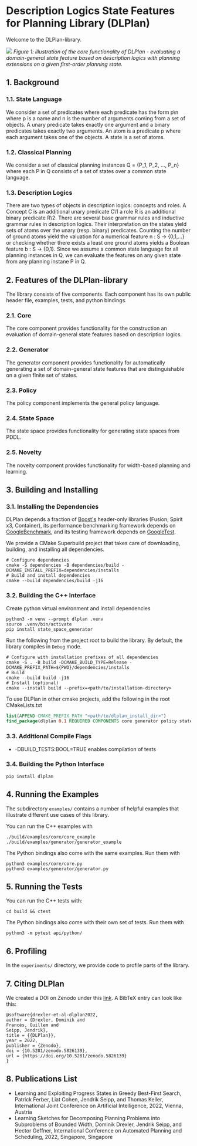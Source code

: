 # Description Logics State Features for Planning Library (DLPlan)

Welcome to the DLPlan-library.

![](images/thumbnail.png)
*Figure 1: illustration of the core functionality of DLPlan - evaluating a domain-general state feature based on description logics with planning extensions on a given first-order planning state.*

## 1. Background

### 1.1. State Language

We consider a set of predicates where each predicate has the form p\n where p is a name and n is the number of arguments coming from a set of objects. A unary predicate takes exactly one argument and a binary predicates takes exactly two arguments. An atom is a predicate p where each argument takes one of the objects. A state is a set of atoms.

### 1.2. Classical Planning

We consider a set of classical planning instances Q = {P_1, P_2, ..., P_n} where each P in Q consists of a set of states over a common state language.

### 1.3. Description Logics

There are two types of objects in description logics: concepts and roles. A Concept C is an additional unary predicate C\1 a role R is an additional binary predicate R\2. There are several base grammar rules and inductive grammar rules in description logics. Their interpretation on the states yield sets of atoms over the unary (resp. binary) predicates. Counting the number of ground atoms yield the valuation for a numerical feature n : S -> {0,1,...} or checking whether there exists a least one ground atoms yields a Boolean feature b : S -> {0,1}. Since we assume a common state language for all planning instances in Q, we can evaluate the features on any given state from any planning instane P in Q.

## 2. Features of the DLPlan-library

The library consists of five components. Each component has its own public header file, examples, tests, and python bindings.

### 2.1. Core

The core component provides functionality for the construction an evaluation of domain-general state features based on description logics.

### 2.2. Generator

The generator component provides functionality for automatically generating a set of domain-general state features that are distinguishable on a given finite set of states.

### 2.3. Policy

The policy component implements the general policy language.

### 2.4. State Space

The state space provides functionality for generating state spaces from PDDL.

### 2.5. Novelty

The novelty component provides functionality for width-based planning and learning.

## 3. Building and Installing

### 3.1. Installing the Dependencies

DLPlan depends a fraction of [Boost's](boost.org) header-only libraries (Fusion, Spirit x3, Container), its performance benchmarking framework depends on [GoogleBenchmark](https://github.com/google/benchmark), and its testing framework depends on [GoogleTest](https://github.com/google/googletest).

We provide a CMake Superbuild project that takes care of downloading, building, and installing all dependencies.

```console
# Configure dependencies
cmake -S dependencies -B dependencies/build -DCMAKE_INSTALL_PREFIX=dependencies/installs
# Build and install dependencies
cmake --build dependencies/build -j16
```

### 3.2. Building the C++ Interface

Create python virtual environment and install dependencies
```console
python3 -m venv --prompt dlplan .venv
source .venv/bin/activate
pip install state_space_generator
```

Run the following from the project root to build the library.
By default, the library compiles in `Debug` mode.

```console
# Configure with installation prefixes of all dependencies
cmake -S . -B build -DCMAKE_BUILD_TYPE=Release -DCMAKE_PREFIX_PATH=${PWD}/dependencies/installs
# Build
cmake --build build -j16
# Install (optional)
cmake --install build --prefix=<path/to/installation-directory>
```

To use DLPlan in other cmake projects, add the following in the root CMakeLists.txt
```cmake
list(APPEND CMAKE_PREFIX_PATH "<path/to/dlplan_install_dir>")
find_package(dlplan 0.1 REQUIRED COMPONENTS core generator policy statespace novelty serialization)
```

### 3.3. Additional Compile Flags

- -DBUILD_TESTS:BOOL=TRUE enables compilation of tests

### 3.4. Building the Python Interface

```console
pip install dlplan
```

## 4. Running the Examples

The subdirectory `examples/` contains a number of helpful examples that illustrate different use cases of this library.

You can run the C++ examples with
```console
./build/examples/core/core_example
./build/examples/generator/generator_example
```
The Python bindings also come with the same examples. Run them with
```console
python3 examples/core/core.py
python3 examples/generator/generator.py
```

## 5. Running the Tests

You can run the C++ tests with:
```console
cd build && ctest
```

The Python bindings also come with their own set of tests. Run them with
```console
python3 -m pytest api/python/
```

## 6. Profiling

In the `experiments/` directory, we provide code to profile parts of the library.

## 7. Citing DLPlan

We created a DOI on Zenodo under this [link](https://zenodo.org/record/5826140#.YfK9E_so85k). A BibTeX entry can look like this:

```
@software{drexler-et-al-dlplan2022,
author = {Drexler, Dominik and
Francès, Guillem and
Seipp, Jendrik},
title = {{DLPlan}},
year = 2022,
publisher = {Zenodo},
doi = {10.5281/zenodo.5826139},
url = {https://doi.org/10.5281/zenodo.5826139}
}
```

## 8. Publications List

- Learning and Exploiting Progress States in Greedy Best-First Search, Patrick Ferber, Liat Cohen, Jendrik Seipp, and Thomas Keller, International Joint Conference on Artificial Intelligence, 2022, Vienna, Austria
- Learning Sketches for Decomposing Planning Problems into Subproblems of Bounded Width, Dominik Drexler, Jendrik Seipp, and Hector Geffner, International Conference on Automated Planning and Scheduling, 2022, Singapore, Singapore

